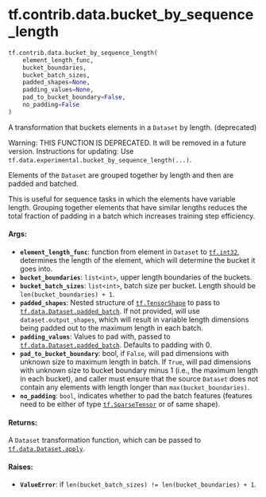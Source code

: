 <div itemscope itemtype="http://developers.google.com/ReferenceObject">
<meta itemprop="name" content="tf.contrib.data.bucket_by_sequence_length" />
<meta itemprop="path" content="Stable" />
</div>

# tf.contrib.data.bucket_by_sequence_length

``` python
tf.contrib.data.bucket_by_sequence_length(
    element_length_func,
    bucket_boundaries,
    bucket_batch_sizes,
    padded_shapes=None,
    padding_values=None,
    pad_to_bucket_boundary=False,
    no_padding=False
)
```

A transformation that buckets elements in a `Dataset` by length. (deprecated)

Warning: THIS FUNCTION IS DEPRECATED. It will be removed in a future version.
Instructions for updating:
Use `tf.data.experimental.bucket_by_sequence_length(...)`.

Elements of the `Dataset` are grouped together by length and then are padded
and batched.

This is useful for sequence tasks in which the elements have variable length.
Grouping together elements that have similar lengths reduces the total
fraction of padding in a batch which increases training step efficiency.

#### Args:

* <b>`element_length_func`</b>: function from element in `Dataset` to <a href="../../../tf/dtypes.md#int32"><code>tf.int32</code></a>,
    determines the length of the element, which will determine the bucket it
    goes into.
* <b>`bucket_boundaries`</b>: `list<int>`, upper length boundaries of the buckets.
* <b>`bucket_batch_sizes`</b>: `list<int>`, batch size per bucket. Length should be
    `len(bucket_boundaries) + 1`.
* <b>`padded_shapes`</b>: Nested structure of <a href="../../../tf/TensorShape.md"><code>tf.TensorShape</code></a> to pass to
    <a href="../../../tf/data/Dataset.md#padded_batch"><code>tf.data.Dataset.padded_batch</code></a>. If not provided, will use
    `dataset.output_shapes`, which will result in variable length dimensions
    being padded out to the maximum length in each batch.
* <b>`padding_values`</b>: Values to pad with, passed to
    <a href="../../../tf/data/Dataset.md#padded_batch"><code>tf.data.Dataset.padded_batch</code></a>. Defaults to padding with 0.
* <b>`pad_to_bucket_boundary`</b>: bool, if `False`, will pad dimensions with unknown
    size to maximum length in batch. If `True`, will pad dimensions with
    unknown size to bucket boundary minus 1 (i.e., the maximum length in each
    bucket), and caller must ensure that the source `Dataset` does not contain
    any elements with length longer than `max(bucket_boundaries)`.
* <b>`no_padding`</b>: `bool`, indicates whether to pad the batch features (features
    need to be either of type <a href="../../../tf/sparse/SparseTensor.md"><code>tf.SparseTensor</code></a> or of same shape).


#### Returns:

A `Dataset` transformation function, which can be passed to
<a href="../../../tf/data/Dataset.md#apply"><code>tf.data.Dataset.apply</code></a>.


#### Raises:

* <b>`ValueError`</b>: if `len(bucket_batch_sizes) != len(bucket_boundaries) + 1`.